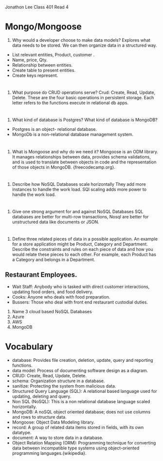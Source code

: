 Jonathon Lee
Class 401
Read 4

# Mongo/Mongoose

1. Why would a developer choose to make data models?
Explores what data needs to be stored. We can then organize data in a structured way.
- List relevant entities, Product, customer .
- Name, price, Qty.
- Relationship between entities.
- Create table to present entities.
- Create keys represent.
#
1. What purpose do CRUD operations serve?
 Crud: Create, Read, Update, Delete. These are the four basic operations in persistent storage. Each letter refers to the functions execute in relational db apps.
#

1. What kind of database is Postgres? What kind of database is MongoDB?
- Postgres is an object- relational database.
- MongoDb is a non-relational database management system.
#
1. What is Mongoose and why do we need it?
Mongoose is an ODM library. It manages relationships between data, provides schema validations, and is used to translate between objects in code and the representation of those objects in MongoDB. {freecodecamp.org}.
#
1. Describe how NoSQL Databases scale horizontally
They add more instances to handle the work load. SQl scaling adds more power to handle the work load.
#
1. Give one strong argument for and against NoSQL Databases
SQL databases are better for multi-row transactions, Nosql are better for unstructured data like documents or JSON.
#
1. Define three related pieces of data in a possible application. An example for a store application might be Product, Category and Department. Describe the constraints and rules on each piece of data and how you would relate these pieces to each other. For example, each Product has a Category and belongs in a Department.
## Restaurant Employees.
- Wait Staff: Anybody who is tasked with direct customer interactions, updating food orders, and food delivery.
- Cooks: Anyone who deals with food preparation.
- Bussers: Those who deal with front end restaurant custodial duties.  

1. Name 3 cloud based NoSQL Databases
1. Azure
1. AWS
1. MongoDB

# Vocabulary 
- database: Provides file creation, deletion, update, query and reporting functions.
- data model: Process of documenting software design as a diagram.
- CRUD: Create, Read, Update, Delete.
- schema: Organization structure in a database.
- sanitize: Protecting the system from malicious data.
- Structured Query Language (SQL): A relational based language used for updating, deleting and query.
- Non SQL (NoSQL): This is a non relational database language scaled horizontally.
- MongoDB: A noSQL object oriented database; does not use columns and rows to structure data.
- Mongoose: Object Data Modeling library.
- record: A group of related data items stored in fields, with its own datatype.
- document: A way to store data in a database.
- Object Relation Mapping (ORM): Programming technique for converting data between incompatible type systems using object-oriented programming languages.{wikipedia}.